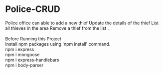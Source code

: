 # Police-CRUD
Police office can able to add a new thief Update the details of the thief List all thieves in the area  Remove a thief from the list .
</br></br>
Before Running this Project</br>
Install npm packages using 'npm install' command.</br>
npm i express</br>
npm i mongoose</br>
npm i express-handlebars</br>
npm i body-parser
